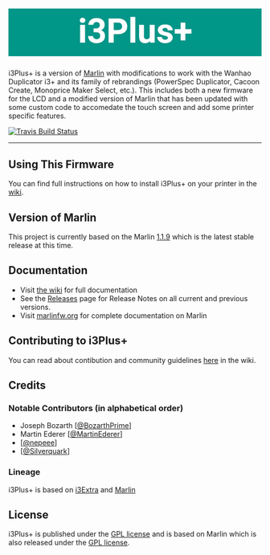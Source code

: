 
# ![i3Plus+ header](images/i3Plus+.png)

i3Plus+ is a version of [Marlin](https://github.com/MarlinFirmware/Marlin) with modifications to work with the Wanhao Duplicator i3+ and its family of rebrandings (PowerSpec Duplicator, Cacoon Create, Monoprice Maker Select, etc.). This includes both a new firmware for the LCD and a modified version of Marlin that has been updated with some custom code to accomedate the touch screen and add some printer specific features.

[![Travis Build Status](https://api.travis-ci.org/BozarthPrime/i3PlusPlus.svg)](https://travis-ci.org/BozarthPrime/i3PlusPlus)

----
## Using This Firmware
You can find full instructions on how to install i3Plus+ on your printer in the [wiki](https://github.com/BozarthPrime/i3PlusPlus/wiki).

## Version of Marlin
This project is currently based on the Marlin [1.1.9](https://github.com/MarlinFirmware/Marlin/releases/tag/1.1.9) which is the latest stable release at this time. 

## Documentation
- Visit [the wiki](https://github.com/BozarthPrime/i3PlusPlus/wiki) for full documentation
- See the [Releases](https://github.com/BozarthPrime/i3PlusPlus/releases) page for Release Notes on all current and previous versions.
- Visit [marlinfw.org](http://marlinfw.org/) for complete documentation on Marlin

## Contributing to i3Plus+
You can read about contibution and community guidelines [here](https://github.com/BozarthPrime/i3PlusPlus/wiki/Contributing) in the wiki.

## Credits

### Notable Contributors (in alphabetical order)
- Joseph Bozarth [[@BozarthPrime](https://github.com/BozarthPrime)]
- Martin Ederer [[@MartinEderer](https://github.com/MartinEderer)]
- [[@nepeee](https://github.com/nepeee)]
- [[@Silverquark](https://github.com/Silverquark)]

### Lineage
i3Plus+ is based on [i3Extra](https://github.com/nepeee/i3Extra) and [Marlin](https://github.com/MarlinFirmware/Marlin)

## License
i3Plus+ is published under the [GPL license](https://github.com/COPYING.md) and is based on Marlin which is also released under the [GPL license](https://github.com/COPYING.md). 


